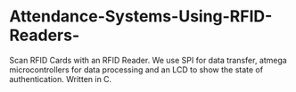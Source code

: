 # Attendance-Systems-Using-RFID-Readers-
Scan RFID Cards with an RFID Reader. We use SPI for data transfer, atmega microcontrollers for data processing and an LCD to show the state of authentication.
Written in C. 
